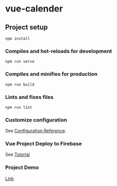 # vue-calender

## Project setup
```
npm install
```

### Compiles and hot-reloads for development
```
npm run serve
```

### Compiles and minifies for production
```
npm run build
```

### Lints and fixes files
```
npm run lint
```

### Customize configuration
See [Configuration Reference](https://cli.vuejs.org/config/).

### Vue Project Deploy to Firebase 
See [Tutorial](https://softauthor.com/deploy-vue-js-app-on-firebase-hosting/)

### Project Demo
[Link](https://vuecalender-7ae58.web.app/)
